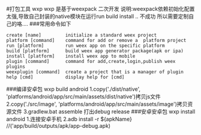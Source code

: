 #打包工具  wxp
wxp 是基于weexpack 二次开发
    说明:weexpack依赖初始化配置太强,导致自己封装的native模块在运行run build install .. 不成功 
    所以需要定制自己的咯....
###常用命令如下

    create [name]         initialize a standard weex project
    platform [command]    command for add or remove a  platform project
    run [platform]        run weex app on the specific platform
    build [platform]      build weex app generator package(apk or ipa)
    install [platform]    install weex app to mobile
    plugin [command]      command for add,create,login,publish weex plugins
    weexplugin [command]  create a project that is a manager of plugin
    help [cmd]            display help for [cmd]

###编译安卓包
    wxp build android
    1.copy('./dist/native', 'platforms/android/app/src/main/assets/dist/native')拷贝js文件
    2.copy('./src/image', 'platforms/android/app/src/main/assets/image')拷贝资源文件
    3.gradlew.bat  assemble 打出debug release
###安卓安卓包
    wxp install android
    1.连接安卓手机
    2.adb  install -r  ${apkName} //('app/build/outputs/apk/app-debug.apk)
